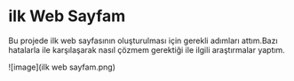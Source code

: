 # **ilk Web Sayfam**

Bu projede ilk web sayfasının oluşturulması için gerekli adımları attım.Bazı hatalarla ile karşılaşarak nasıl çözmem gerektiği ile ilgili
araştırmalar yaptım.

![image](ilk web sayfam.png)


